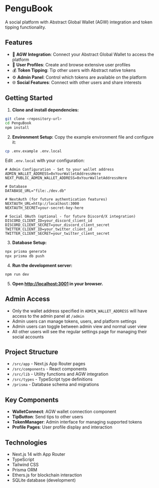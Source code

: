 # PenguBook

A social platform with Abstract Global Wallet (AGW) integration and token tipping functionality.

## Features

- 🔗 **AGW Integration**: Connect your Abstract Global Wallet to access the platform
- 👤 **User Profiles**: Create and browse extensive user profiles
- 💰 **Token Tipping**: Tip other users with Abstract native tokens
- ⚙️ **Admin Panel**: Control which tokens are available on the platform
- 🌐 **Social Features**: Connect with other users and share interests

## Getting Started

1. **Clone and install dependencies:**
```bash
git clone <repository-url>
cd PenguBook
npm install
```

2. **Environment Setup:**
Copy the example environment file and configure it:
```bash
cp .env.example .env.local
```

Edit `.env.local` with your configuration:
```env
# Admin Configuration - Set to your wallet address
ADMIN_WALLET_ADDRESS=0xYourWalletAddressHere
NEXT_PUBLIC_ADMIN_WALLET_ADDRESS=0xYourWalletAddressHere

# Database
DATABASE_URL="file:./dev.db"

# NextAuth (for future authentication features)
NEXTAUTH_URL=http://localhost:3000
NEXTAUTH_SECRET=your-secret-key-here

# Social OAuth (optional - for future Discord/X integration)
DISCORD_CLIENT_ID=your_discord_client_id
DISCORD_CLIENT_SECRET=your_discord_client_secret
TWITTER_CLIENT_ID=your_twitter_client_id
TWITTER_CLIENT_SECRET=your_twitter_client_secret
```

3. **Database Setup:**
```bash
npx prisma generate
npx prisma db push
```

4. **Run the development server:**
```bash
npm run dev
```

5. **Open [http://localhost:3001](http://localhost:3001) in your browser.**

## Admin Access

- Only the wallet address specified in `ADMIN_WALLET_ADDRESS` will have access to the admin panel at `/admin`
- Admin users can manage tokens, users, and platform settings
- Admin users can toggle between admin view and normal user view
- All other users will see the regular settings page for managing their social accounts

## Project Structure

- `/src/app` - Next.js App Router pages
- `/src/components` - React components
- `/src/lib` - Utility functions and AGW integration
- `/src/types` - TypeScript type definitions
- `/prisma` - Database schema and migrations

## Key Components

- **WalletConnect**: AGW wallet connection component
- **TipButton**: Send tips to other users
- **TokenManager**: Admin interface for managing supported tokens
- **Profile Pages**: User profile display and interaction

## Technologies

- Next.js 14 with App Router
- TypeScript
- Tailwind CSS
- Prisma ORM
- Ethers.js for blockchain interaction
- SQLite database (development)